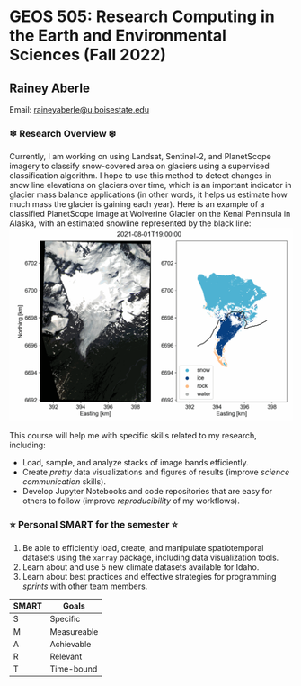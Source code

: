 # GEOS 505: Research Computing in the Earth and Environmental Sciences (Fall 2022)

## Rainey Aberle

Email: [raineyaberle@u.boisestate.edu](mailto:raineyaberle@u.boisestate.edu)

### ❄ Research Overview ❄️
Currently, I am working on using Landsat, Sentinel-2, and PlanetScope imagery to classify snow-covered area on glaciers using a supervised classification algorithm. I hope to use this method to detect changes in snow line elevations on glaciers over time, which is an important indicator in glacier mass balance applications (in other words, it helps us estimate how much mass the glacier is gaining each year). Here is an example of a classified PlanetScope image at Wolverine Glacier on the Kenai Peninsula in Alaska, with an estimated snowline represented by the black line: 
![Wolverine 2021-08-01 Snow-Covered Area](figures/Wolverine_20210801-SCA.png)

This course will help me with specific skills related to my research, including:
- Load, sample, and analyze stacks of image bands efficiently. 
- Create _pretty_ data visualizations and figures of results (improve _science communication_ skills). 
- Develop Jupyter Notebooks and code repositories that are easy for others to follow (improve _reproducibility_ of my workflows).
 
### ⭐️ Personal SMART for the semester ⭐️
1. Be able to efficiently load, create, and manipulate spatiotemporal datasets using the `xarray` package, including data visualization tools. 
2. Learn about and use 5 new climate datasets available for Idaho. 
3. Learn about best practices and effective strategies for programming _sprints_ with other team members. 

| SMART | Goals |
|---|---|
| S | Specific | 
| M | Measureable |
| A | Achievable | 
| R | Relevant | 
| T | Time-bound | 



